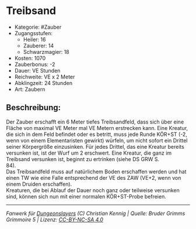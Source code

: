 # Treibsand  
- Kategorie: #Zauber  
- Zugangsstufen:  
  - Heiler: 16  
  - Zauberer: 14  
  - Schwarzmagier: 18  
- Kosten: 1070  
- Zauberbonus: -2  
- Dauer: VE Stunden  
- Reichweite: VE x 2 Meter  
- Abklingzeit: 24 Stunden  
- Art: Zaubern     

## Beschreibung:
Der Zauber erschafft ein 6 Meter tiefes Treibsandfeld, dass sich über eine Fläche von maximal VE Meter mal VE Metern erstrecken kann. Eine Kreatur, die sich in dem Feld befindet oder es betritt, muss jede Runde KÖR+ST (-2, wenn von einem Elementaristen gewirkt) würfeln, um nicht sofort ein Drittel seiner Körpergröße einzusinken. Für jedes Drittel, das eine Kreatur bereits versunken ist, ist der Wurf um 2 erschwert. Eine Kreatur, die ganz im Treibsand versunken ist, beginnt zu ertrinken (siehe DS GRW S.<br>84).<br>Das Treibsandfeld muss auf natürlichem Boden erschaffen werden und hat einen TW wie eine Falle entsprechend der VE des ZAW (VE+2, wenn von einem Druiden erschaffen).<br>Kreaturen, die bei Ablauf der Dauer noch ganz oder teilweise versunken sind, können sich nun mit einer normalen KÖR+ST-Probe befreien.


___
*Fanwerk für [Dungeonslayers](https://www.dungeonslayers.net/) (C) Christian Kennig | Quelle: Bruder Grimms Grimmoire 5 | Lizenz: [CC-BY-NC-SA 4.0](https://creativecommons.org/licenses/by-nc-sa/4.0/deed.de)*